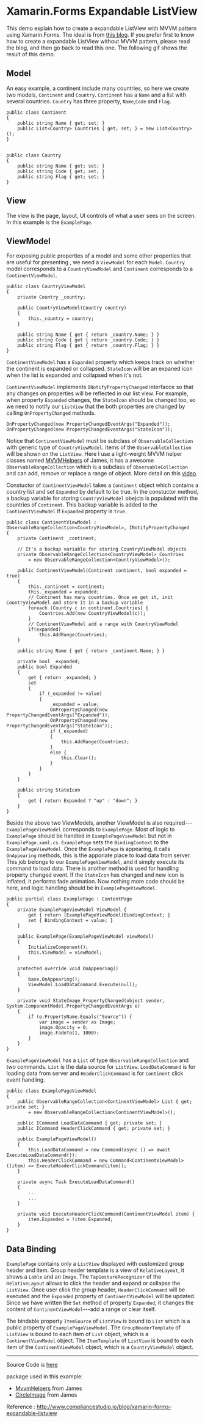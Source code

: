 # Xamarin.Forms Expandable ListView

This demo explain how to create a expandable ListView with MVVM pattern using Xamarin.Forms. The ideal is from [this blog](http://www.compliancestudio.io/blog/xamarin-forms-expandable-listview). If you prefer first to know how to create a expandable ListView without MVVM pattern, please read the blog, and then go back to read this one.
The following gif shows the result of this demo.

## Model
An easy example, a continent include many countries, so here we create two models, `Continent` and `Country`. `Continent` has a `Name` and a list with several countries. `Country` has three property, `Name`,`Code` and `Flag`.
``` Csharp
public class Continent  
{
    public string Name { get; set; }
    public List<Country> Countries { get; set; } = new List<Country>();
}


public class Country
{
    public string Name { get; set; }
    public string Code { get; set; }
    public string Flag { get; set; }
}
```
## View
The view is the page, layout, UI controls of what a user sees on the screen. In this example is the `ExamplePage`.

## ViewModel
For exposing public properties of a model and some other properties that are useful for presenting , we need a `ViewModel` for each `Model`. `Country` model corresponds to a `CountryViewModel` and `Continent` corresponds to a `ContinentViewModel`.
``` Csharp
public class CountryViewModel
{
    private Country _country;

    public CountryViewModel(Country country)
    {
        this._country = country;
    }

    public string Name { get { return _country.Name; } }
    public string Code { get { return _country.Code; } }
    public string Flag { get { return _country.Flag; } }
}
```
`ContinentViewModel` has a `Expanded` property which keeps track on whether the continent is expanded or collapsed. `StateIcon` will be an expaned icon when the list is expanded and collapsed when it's not.

`ContinentViewModel` implements `INotifyPropertyChanged` interfacce so that any changes on properties will be reflected in our list view. For example, when property `Expanded` changes, the `StateIcon` should be changed too, so we need to notify our `ListView` that the both properties are changed by calling `OnPropertyChanged` methods.
``` Csharp
OnPropertyChanged(new PropertyChangedEventArgs("Expanded"));
OnPropertyChanged(new PropertyChangedEventArgs("StateIcon"));
```

Notice that `ContinentViewModel` must be subclass of `ObservableCollection` with generic type of `CountryViewModel`. Items of the `ObservableCollection` will be shown on the `ListView`. Here I use a light-weight MVVM helper classes named [MVVMHelpers](https://github.com/jamesmontemagno/mvvm-helpers) of James, it has a awesome `ObservableRangeCollection` which is a subclass of `ObservableCollection` and can add, remove or replace a range of object. More detail on this [video](https://channel9.msdn.com/Shows/XamarinShow/The-Xamarin-Show-12-MVVM-Helpers).

Constuctor of `ContinentViewModel` takes a `Continent` object which contains a country list and set `Expanded` by default to be true. In the constuctor method, a backup variable for storing `CountryViewModel` obejcts is populated with the countries of `Continent`. This backup variable is added to the `ContinentViewModel` if `Expanded` property is `true`.
``` Csharp
public class ContinentViewModel : ObservableRangeCollection<CountryViewModel>, INotifyPropertyChanged  
{
    private Continent _continent;

    // It's a backup variable for storing CountryViewModel objects
    private ObservableRangeCollection<CountryViewModel> Countries
        = new ObservableRangeCollection<CountryViewModel>();

    public ContinentViewModel(Continent continent, bool expanded = true)
    {
        this._continent = continent;
        this._expanded = expanded;
        // Continent has many countries. Once we get it, init CountryViewModel and store it in a backup variable
        foreach (Country c in continent.Countries) {
            Countries.Add(new CountryViewModel(c));
        }
        // ContinentViewModel add a range with CountryViewModel
        if(expanded)
            this.AddRange(Countries);
    }

    public string Name { get { return _continent.Name; } }

    private bool _expanded;
    public bool Expanded
    {
        get { return _expanded; }
        set
        {
            if (_expanded != value)
            {
                _expanded = value;
                OnPropertyChanged(new PropertyChangedEventArgs("Expanded"));
                OnPropertyChanged(new PropertyChangedEventArgs("StateIcon"));
                if (_expanded)
                {
                    this.AddRange(Countries);
                }
                else {
                    this.Clear();
                }
            }
        }
    }

    public string StateIcon
    {
        get { return Expanded ? "up" : "down"; }
    }
}
```

Beside the above two ViewModels, another ViewModel is also required---`ExamplePageViewModel` corresponds to `ExamplePage`. Most of logic to `ExamplePage` should be handled in `ExamplePageViewModel` but not in `ExamplePage.xaml.cs`. `ExamplePage` sets the `BindingContext` to the `ExamplePageViewModel`.
Once the `ExamplePage` is appearing, it calls `OnAppearing` methods, this is the apporiate place to load data from server. This job belongs to our `ExamplePageViewModel`, and it simply execute its command to load data. There is another method is used for handling property changed event. If the `StateIcon` has changed and new icon is inflated, it performs fade animation. Now nothing more code should be here, and logic handling should be in `ExamplePageViewModel`.

``` Csharp
public partial class ExamplePage : ContentPage
{
    private ExamplePageViewModel ViewModel {
        get { return (ExamplePageViewModel)BindingContext; }
        set { BindingContext = value; }
    }

    public ExamplePage(ExamplePageViewModel viewModel)
    {
        InitializeComponent();
        this.ViewModel = viewModel;
    }

    protected override void OnAppearing()
    {
        base.OnAppearing();
        ViewModel.LoadDataCommand.Execute(null);
    }

    private void StateImage_PropertyChanged(object sender, System.ComponentModel.PropertyChangedEventArgs e)
    {
        if (e.PropertyName.Equals("Source")) {
            var image = sender as Image;
            image.Opacity = 0;
            image.FadeTo(1, 1000);
        }      
    }
}
```

`ExamplePageViewModel` has a `List` of type `ObservableRangeCollection` and two commands. `List` is the data source for `ListView`. `LoadDataCommand` is for loading data from server and `HeaderClickCommand` is for `Continent` click event handling.
``` Csharp
public class ExamplePageViewModel
{
    public ObservableRangeCollection<ContinentViewModel> List { get; private set; }
        = new ObservableRangeCollection<ContinentViewModel>();

    public ICommand LoadDataCommand { get; private set; }
    public ICommand HeaderClickCommand { get; private set; }                 

    public ExamplePageViewModel()
    {
        this.LoadDataCommand = new Command(async () => await ExecuteLoadDataCommand());
        this.HeaderClickCommand = new Command<ContinentViewModel>((item) => ExecuteHeaderClickCommand(item));
    }

    private async Task ExecuteLoadDataCommand()
    {
    	...
    	...
    }

    private void ExecuteHeaderClickCommand(ContinentViewModel item) {
        item.Expanded = !item.Expanded;
    }
}
```

## Data Binding
`ExamplePage` contains only a `ListView` displayed with customized group header and item. Group header template is a view of `RelativeLayout`, it shows a `Lable` and an `Image`. The `TapGestureRecognizer` of the `RelativeLayout` allows to click the header and expand or collapse the `ListView`. Once user click the group header, `HeaderClickCommand` will be executed and the `Expanded` property of `ContinentViewModel` will be updated. Since we have written the `Set` method of property `Expanded`, it changes the content of `ContinentViewModel`---add a range or clear itself.

The bindable property `ItemSource` of `ListView` is bound to `List` which is a public property of `ExamplePageViewModel`.
The `GroupHeaderTemplate` of `ListView` is bound to each item of `List` object, which is a `ContinentViewModel` object.
The `ItemTemplate` of `ListView` is bound to each item of the `ContinentViewModel` object, which is a `CountryViewModel` object.

----------------------------
Source Code is [here](https://github.com/my-jabin/ExpandableListView-Xamarin)


package used in this example:
- [MvvmHelpers](https://github.com/jamesmontemagno/mvvm-helpers) from James
- [CircleImage](https://github.com/jamesmontemagno/ImageCirclePlugin) from James

Reference : http://www.compliancestudio.io/blog/xamarin-forms-expandable-listview
